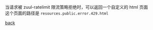 当请求被 zuul-ratelimit 限流策略拒绝时，可以返回一个自定义的 html 页面  
这个页面的路径是 `resources.public.error.429.html`  

[back](../2.md)  